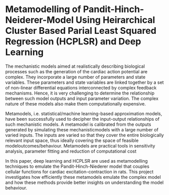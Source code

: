 # Metamodelling of Pandit-Hinch-Neiderer-Model Using Heirarchical Cluster Based Parial Least Squared Regression (HCPLSR) and Deep Learning

The mechanistic models aimed at realistically describing biological processes such as the generation of the cardiac action potential are complex. They incorporate a large number of parameters and state variables. These parameters and state variables are linked together by a set of non-linear differential equations interconnected by complex feedback mechanisms. Hence, it is very challenging to determine the relationship between such model outputs and input parameter variation. The complex nature of these models also
make them computationally expensive.

Metamodels, i.e. statistical/machine learning-based approximation models, have been successfully used to decipher the input-output relationships of such mechanistic models. A metamodel is calibrated from the outputs generated by simulating these mechanisticmodels with a large number of varied inputs. The inputs are varied so that they cover the entire biologically relevant input space, thus ideally covering the space of feasible modeloutcomes/behaviour. Metamodels are practical tools in sensitivity analysis, parameter
fitting and reduction of computational cost

In this paper, deep learning and HCPLSR are used as metamodelling techniques to emulate the Pandit-Hinch-Niederer model that couples cellular functions for cardiac excitation-contraction in rats. This project investigates how efficiently these metamodels emulate the complex model and how these methods provide better insights on understanding the model behaviour.
